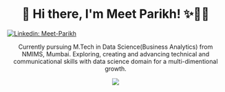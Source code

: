 <h1 align="center"> 👋 Hi there, I'm Meet Parikh! ✨🧑🏻‍ </h1>

[![Linkedin: Meet-Parikh](https://img.shields.io/badge/-MeetParikh-blue?style=flat-square&logo=Linkedin&logoColor=white&link=https://www.linkedin.com/in/meet-parikh-641a21191/)](https://www.linkedin.com/in/meet-parikh-641a21191/)

<p align="center">
   Currently pursuing M.Tech in Data Science(Business Analytics) from NMIMS, Mumbai. Exploring, creating and advancing technical and communicational skills with data science domain for a multi-dimentional growth.
</p>

<p align="center">
  <a href="https://www.linkedin.com/in/meet-parikh-641a21191/">
    <img src="https://www.linkedin.com/search/results/people/?facetNetwork=%5B%22F%22%5D&origin=MEMBER_PROFILE_CANNED_SEARCH">
  </a>
